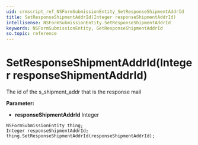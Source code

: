 ```yaml
---
uid: crmscript_ref_NSFormSubmissionEntity_SetResponseShipmentAddrId
title: SetResponseShipmentAddrId(Integer responseShipmentAddrId)
intellisense: NSFormSubmissionEntity.SetResponseShipmentAddrId
keywords: NSFormSubmissionEntity, GetResponseShipmentAddrId
so.topic: reference
---
```


# SetResponseShipmentAddrId(Integer responseShipmentAddrId)

The id of the s_shipment_addr that is the response mail

**Parameter:** 
 - **responseShipmentAddrId** Integer

```crmscript
NSFormSubmissionEntity thing;
Integer responseShipmentAddrId;
thing.SetResponseShipmentAddrId(responseShipmentAddrId);
```

